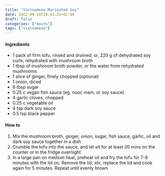 ```yaml
---
title: "Vietnamese Marinated Soy"
date: 2022-09-18T18:43:25+02:00
draft: false
categories: ["mains"]
tags: ["vietnamese"]
---
```


#### Ingredients

* 1 pack of firm tofu, rinsed and drained; or, 220 g of dehydrated soy curls, rehydrated with mushroom broth
* 1 tbsp of mushroom broth powder, or the water from rehydrated mushrooms
* 1 slice of ginger, finely chopped (optional)
* 1 onion, diced
* 6 tbsp sugar
* 0.25 c vegan fish sauce (eg. nuoc mam, or soy sauce)
* 4 garlic cloves, chopped
* 0.25 c vegetable oil
* 4 tsp dark soy sauce
* 0.5 tsp black pepper

#### How to

1. Mix the mushroom broth, ginger, onion, sugar, fish sauce, garlic, oil and dark soy sauce together in a dish
2. Crumble the tofu into the sauce, and let sit for at least 30 mins on the counter or in the fridge overnight
3. In a large pan on medium heat, preheat oil and fry the tofu for 7-8 minutes with the lid on. Remove the lid, 
stir, replace the lid and cook again for 5 minutes. Repeat until evenly brown
